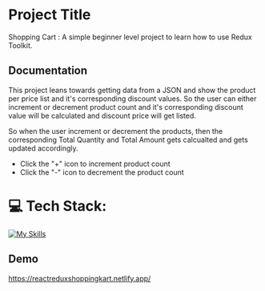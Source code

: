 # Project Title

Shopping Cart : A simple beginner level project to learn how to use Redux Toolkit.

## Documentation

This project leans towards getting data from a JSON and show the product per price list and it's corresponding discount values. So the user can either increment or decrement product count and it's corresponding discount value will be calculated and discount price will get listed.

So when the user increment or decrement the products, then the corresponding Total Quantity and Total Amount gets calcualted and gets updated accordingly.

- Click the "+" icon to increment product count
- Click the "-" icon to decrement the product count

# 💻 Tech Stack:

[![My Skills](https://skillicons.dev/icons?i=react,css,bootstrap,git,netlify)](https://skillicons.dev)

## Demo

https://reactreduxshoppingkart.netlify.app/
